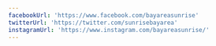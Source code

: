 ```yaml
---
facebookUrl: 'https://www.facebook.com/bayareasunrise'
twitterUrl: 'https://twitter.com/sunrisebayarea'
instagramUrl: 'https://www.instagram.com/bayareasunrise/'
---
```

